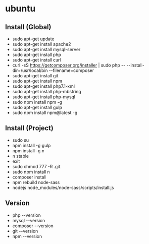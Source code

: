 # ubuntu

## Install (Global)
* sudo apt-get update
* sudo apt-get install apache2
* sudo apt-get install mysql-server
* sudo apt-get install php
* sudo apt-get install curl
* curl -sS https://getcomposer.org/installer | sudo php -- --install-dir=/usr/local/bin --filename=composer
* sudo apt-get install git
* sudo apt-get install npm
* sudo apt-get install php7.1-xml
* sudo apt-get install php-mbstring
* sudo apt-get install php-mysql
* sudo npm install npm -g
* sudo apt-get install gulp
* sudo npm install npm@latest -g

## Install (Project)
* sudo su
* npm install -g gulp
* npm install -g n
* n stable
* exit
* sudo chmod 777 -R .git
* sudo npm install n
* composer install
* npm rebuild node-sass
* nodejs node_modules/node-sass/scripts/install.js

## Version
* php --version
* mysql --version
* composer --version
* git --version
* npm --version
